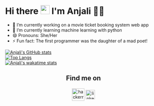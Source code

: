 # Hi there <img src="https://github.com/TheDudeThatCode/TheDudeThatCode/blob/master/Assets/Hi.gif" width="29px"> I'm Anjali :woman_technologist:

<!--
**AnjaliAnna/AnjaliAnna** is a ✨ _special_ ✨ repository because its `README.md` (this file) appears on your GitHub profile.

Here are some ideas to get you started:-->
- 🔭 I’m currently working on a movie ticket booking system web app
- 🌱 I’m currently learning machine learning with python
- 😄 Pronouns: She/Her
- ⚡ Fun fact: The first programmer was the daughter of a mad poet!
<!--- 👯 I’m looking to collaborate on ...
- 🤔 I’m looking for help with ...
- 💬 Ask me about ...
- 📫 How to reach me: ...-->
[![Anjali's GitHub stats](https://github-readme-stats.vercel.app/api?username=AnjaliAnna&count_private=true&show_icons=true&theme=vision-friendly-dark)](https://github.com/AnjaliAnna/github-readme-stats)
<br/>
[![Top Langs](https://github-readme-stats.vercel.app/api/top-langs/?username=AnjaliAnna&layout=compact&theme=vision-friendly-dark)](https://github.com/AnjaliAnna/github-readme-stats)
<br/>
[![Anjali's wakatime stats](https://github-readme-stats.vercel.app/api/wakatime?username=Anjali&layout=compact&theme=vision-friendly-dark)](https://github.com/AnjaliAnna/github-readme-stats)
## <p align="center">Find me on</p>
<p align="center">
<a href="https://www.hackerrank.com/anjaliannapeter4" target="blank"><img align="center" src="https://cdn.worldvectorlogo.com/logos/hackerrank.svg" alt="hackerrank" height="40" width="40" padding="5px"/></a>
<a href="www.linkedin.com/in/anjaliannapeter" target="blank"><img align="center" src="https://image.flaticon.com/icons/png/128/174/174857.png" alt="linkedin" height="30" width="30"/></a>
<!-- <a href = "mailto: anjaliannapeter4@gmail.com"><img align="center" src="https://seeklogo.com/images/G/gmail-new-2020-logo-32DBE11BB4-seeklogo.com.png" height="30" width="20"  padding="5px"/></a>-->
</p>
